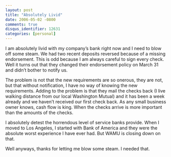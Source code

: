 ```yaml
---
layout: post
title: "Absolutely Livid"
date: 2006-05-02 -0800
comments: true
disqus_identifier: 12631
categories: [personal]
---
```

I am absolutely livid with my company’s bank right now and I need to
blow off some steam. We had two recent deposits reversed because of a
missing endorsement. This is odd because I am always careful to sign
every check. Well it turns out that they changed their endorsement
policy on March 31 and didn’t bother to notify us.

The problem is not that the new requirements are so onerous, they are
not, but that without notification, I have no way of knowing the new
requirements. Adding to the problem is that they mail the checks back (I
live walking distance from our local Washington Mutual) and it has been
a week already and we haven’t received our first check back. As any
small business owner knows, cash flow is king. When the checks arrive is
more important than the amounts of the checks.

I absolutely detest the horrendous level of service banks provide. When
I moved to Los Angeles, I started with Bank of America and they were the
absolute worst experience I have ever had. But WAMU is closing down on
that.

Well anyways, thanks for letting me blow some steam. I needed that.

